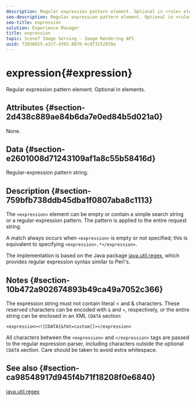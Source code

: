 ```yaml
---
description: Regular expression pattern element. Optional in <rule> elements.
seo-description: Regular expression pattern element. Optional in <rule> elements.
seo-title: expression
solution: Experience Manager
title: expression
topic: Scene7 Image Serving - Image Rendering API
uuid: f2036015-a2c7-4392-86f6-4cdf3152839a
---
```


# expression{#expression}

Regular expression pattern element. Optional in <rule> elements.

## Attributes {#section-2d438c889ae84b6da7e0ed84b5d021a0}

None.

## Data {#section-e2601008d71243109af1a8c55b58416d}

Regular-expression pattern string.

## Description {#section-759bfb738ddb45dba1f0807aba8c1113}

The `<expression>` element can be empty or contain a simple search string or a regular-expression pattern. The pattern is applied to the entire request string.

A match always occurs when `<expression>` is empty or not specified; this is equivalent to specifying `<expression>.*</expression>`.

The implementation is based on the Java package [java.util.regex](https://www2.cs.duke.edu/csed/java/jdk1.4.2/docs/api/), which provides regular expression syntax similar to Perl's.

## Notes {#section-10b472a902674893b49ca49a7052c366}

The expression string must not contain literal < and & characters. These reserved characters can be encoded with `&` and `<`, respectively, or the entire string can be enclosed in an XML `CDATA` section:

`<expression><![CDATA[&fmt=custom]]></expression>`

All characters between the `<expression>` and `</expression>` tags are passed to the regular expression parser, including characters outside the optional `CDATA` section. Care should be taken to avoid extra whitespace.

## See also {#section-ca98548917d945f4b71f18208f0e6840}

[java.util.regex](https://www2.cs.duke.edu/csed/java/jdk1.4.2/docs/api/) 
